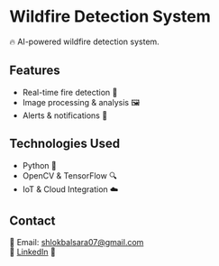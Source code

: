 

# Wildfire Detection System  

🔥 AI-powered wildfire detection system.  

## Features  
- Real-time fire detection 🚨  
- Image processing & analysis 🖼️  
- Alerts & notifications 📢  

## Technologies Used  
- Python 🐍  
- OpenCV & TensorFlow 🔍  
- IoT & Cloud Integration ☁️  

## Contact  
📧 Email: shlokbalsara07@gmail.com  
🔗 [LinkedIn](https://www.linkedin.com/in/shlok-balsara/) 💼  
